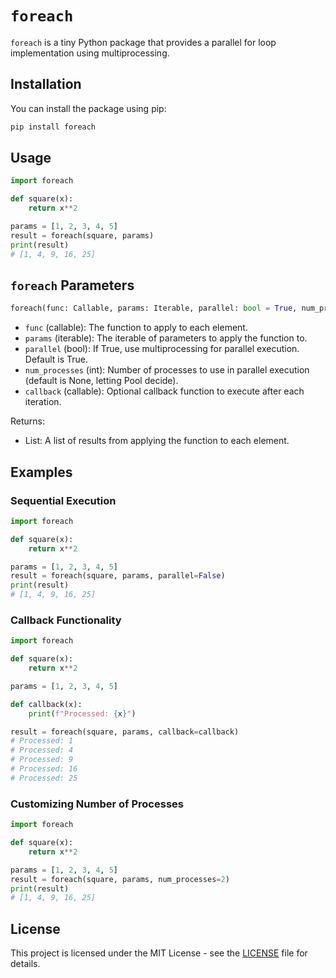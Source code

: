 

# `foreach`

`foreach` is a tiny Python package that provides a parallel for loop implementation using multiprocessing.

## Installation

You can install the package using pip:

```bash
pip install foreach
```

## Usage

```python
import foreach

def square(x):
    return x**2

params = [1, 2, 3, 4, 5]
result = foreach(square, params)
print(result)
# [1, 4, 9, 16, 25]
```

## `foreach` Parameters

```python
foreach(func: Callable, params: Iterable, parallel: bool = True, num_processes: int = None, callback: Callable = None) -> List
```

- `func` (callable): The function to apply to each element.
- `params` (iterable): The iterable of parameters to apply the function to.
- `parallel` (bool): If True, use multiprocessing for parallel execution. Default is True.
- `num_processes` (int): Number of processes to use in parallel execution (default is None, letting Pool decide).
- `callback` (callable): Optional callback function to execute after each iteration.

Returns:
- List: A list of results from applying the function to each element.


## Examples

### Sequential Execution

```python
import foreach

def square(x):
    return x**2

params = [1, 2, 3, 4, 5]
result = foreach(square, params, parallel=False)
print(result)
# [1, 4, 9, 16, 25]
```


### Callback Functionality

```python
import foreach

def square(x):
    return x**2

params = [1, 2, 3, 4, 5]

def callback(x):
    print(f"Processed: {x}")

result = foreach(square, params, callback=callback)
# Processed: 1
# Processed: 4
# Processed: 9
# Processed: 16
# Processed: 25
```

### Customizing Number of Processes

```python
import foreach

def square(x):
    return x**2

params = [1, 2, 3, 4, 5]
result = foreach(square, params, num_processes=2)
print(result)
# [1, 4, 9, 16, 25]
```
## License

This project is licensed under the MIT License - see the [LICENSE](LICENSE) file for details.
